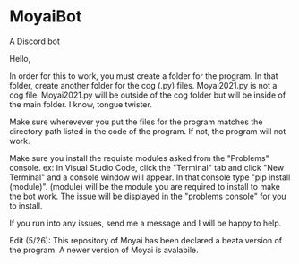# MoyaiBot
A Discord bot

Hello, 

In order for this to work, you must create a folder for the program. In that folder, create another folder for the cog (.py) files. Moyai2021.py is not a cog file.
Moyai2021.py will be outside of the cog folder but will be inside of the main folder. I know, tongue twister. 

Make sure wherevever you put the files for the program matches the directory path listed in the code of the program. If not, the program will not work. 

Make sure you install the requiste modules asked from the "Problems" console.
  ex: In Visual Studio Code, click the "Terminal" tab and click "New Terminal" and a console window will appear. In that console type "pip install (module)".
  (module) will be the module you are required to install to make the bot work. The issue will be displayed in the "problems console" for you to install. 
    
If you run into any issues, send me a message and I will be happy to help.

Edit (5/26): This repository of Moyai has been declared a beata version of the program. A newer version of Moyai is avalabile.
    
